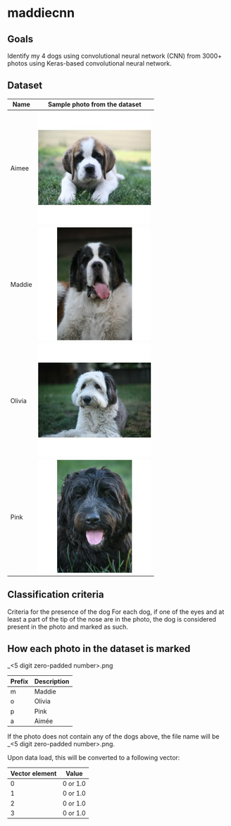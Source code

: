 # maddiecnn
## Goals
Identify my 4 dogs using convolutional neural network (CNN) from 3000+ photos using Keras-based convolutional neural network.

## Dataset

|  Name | Sample photo from the dataset  |
|---|---|
| Aimee | ![Image of Aimee](assets/images/a_02059.jpg_256x256.jpg) |
| Maddie | ![Image of Maddie](assets/images/m_01409.jpg_256x256.jpg) |
| Olivia | ![Image of Olivia](assets/images/o_01106.jpg_256x256.jpg) |
| Pink | ![Image of Pink](assets/images/p_01216.jpg_256x256.jpg) |

## Classification criteria
Criteria for the presence of the dog
For each dog, if one of the eyes and at least a part of the tip of the nose are in the photo, the dog is considered present in the photo and marked as such.

## How each photo in the dataset is marked

<Name prefixes>_<5 digit zero-padded number>.png

| Prefix | Description
|---|---|
| m | Maddie |
| o | Olivia |
| p | Pink |
| a | Aimée |

If the photo does not contain any of the dogs above, the file name will be _<5 digit zero-padded number>.png.

Upon data load, this will be converted to a following vector:

| Vector element | Value |
|---|---|
|0|0 or 1.0|
|1|0 or 1.0|
|2|0 or 1.0|
|3|0 or 1.0|
